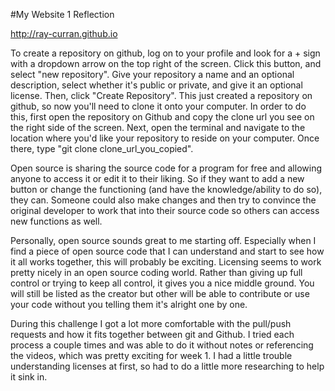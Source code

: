 #My Website 1 Reflection

http://ray-curran.github.io

To create a repository on github, log on to your profile and look for a + sign with a dropdown arrow on the top right of the screen. Click this button, and select "new repository". Give your repository a name and an optional description, select whether it's public or private, and give it an optional license. Then, click "Create Repository". This just created a repository on github, so now you'll need to clone it onto your computer. In order to do this, first open the repository on Github and copy the clone url you see on the right side of the screen. Next, open the terminal and navigate to the location where you'd like your repository to reside on your computer. Once there, type "git clone clone_url_you_copied". 

Open source is sharing the source code for a program for free and allowing anyone to access it or edit it to their liking. So if they want to add a new button or change the functioning (and have the knowledge/ability to do so), they can. Someone could also make changes and then try to convince the original developer to work that into their source code so others can access new functions as well. 

Personally, open source sounds great to me starting off. Especially when I find a piece of open source code that I can understand and start to see how it all works together, this will probably be exciting. Licensing seems to work pretty nicely in an open source coding world. Rather than giving up full control or trying to keep all control, it gives you a nice middle ground. You will still be listed as the creator but other will be able to contribute or use your code without you telling them it's alright one by one. 

During this challenge I got a lot more comfortable with the pull/push requests and how it fits together between git and Github. I tried each process a couple times and was able to do it without notes or referencing the videos, which was pretty exciting for week 1. I had a little trouble understanding licenses at first, so had to do a little more researching to help it sink in. 